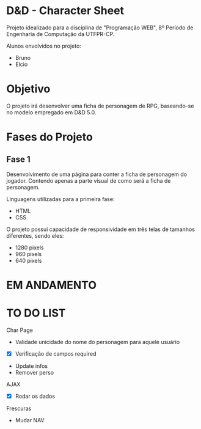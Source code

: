 # D&D - Character Sheet

Projeto idealizado para a disciplina de "Programação WEB", 8º Período de Engenharia de Computação da UTFPR-CP.

Alunos envolvidos no projeto:
* Bruno
* Elcio

# Objetivo

O projeto irá desenvolver uma ficha de personagem de RPG, baseando-se no modelo empregado em D&D 5.0.

# Fases do Projeto

## Fase 1

Desenvolvimento de uma página para conter a ficha de personagem do jogador. Contendo apenas a parte visual de como será a ficha de personagem. 

Linguagens utilizadas para a primeira fase:
* HTML
* CSS

O projeto possui capacidade de responsividade em três telas de tamanhos diferentes, sendo eles:
* 1280 pixels
* 960 pixels
* 640 pixels

# EM ANDAMENTO


# TO DO LIST

Char Page
- Validade unicidade do nome do personagem para aquele usuário
- [X] Verificação de campos required
- Update infos
- Remover perso

AJAX

- [X] Rodar os dados


Frescuras 
- Mudar NAV